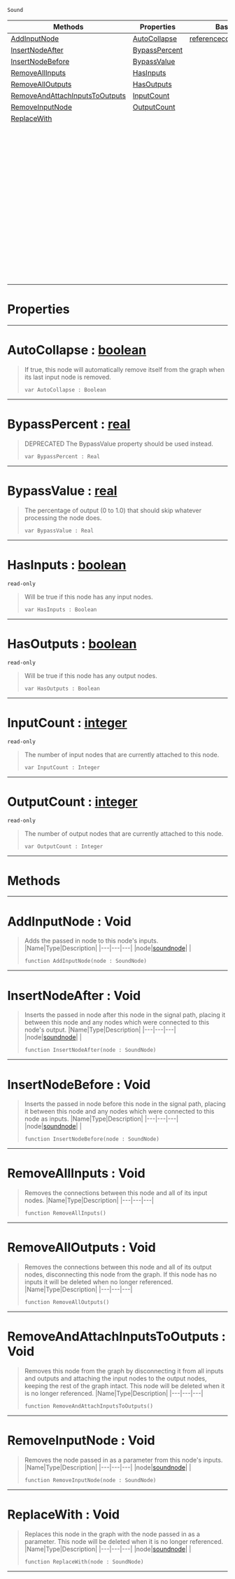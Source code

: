  `Sound`

|Methods|Properties|Base Classes|Derived Classes|
|---|---|---|---|
|[ AddInputNode](https://plasmaengine.github.io/PlasmaDocs/Plasma1/C++/code_reference/class_reference/soundnode.markdown#addinputnode-void)|[ AutoCollapse](https://plasmaengine.github.io/PlasmaDocs/Plasma1/C++/code_reference/class_reference/soundnode.markdown#autocollapse-plasma-engine)|[referencecountedeventobject](https://plasmaengine.github.io/PlasmaDocs/Plasma1/C++/code_reference/class_reference/referencecountedeventobject.markdown)|[additivesynthnode](https://plasmaengine.github.io/PlasmaDocs/Plasma1/C++/code_reference/class_reference/additivesynthnode.markdown)|
|[ InsertNodeAfter](https://plasmaengine.github.io/PlasmaDocs/Plasma1/C++/code_reference/class_reference/soundnode.markdown#insertnodeafter-void)|[ BypassPercent](https://plasmaengine.github.io/PlasmaDocs/Plasma1/C++/code_reference/class_reference/soundnode.markdown#bypasspercent-plasma-engin)| |[addnoisenode](https://plasmaengine.github.io/PlasmaDocs/Plasma1/C++/code_reference/class_reference/addnoisenode.markdown)|
|[ InsertNodeBefore](https://plasmaengine.github.io/PlasmaDocs/Plasma1/C++/code_reference/class_reference/soundnode.markdown#insertnodebefore-void)|[ BypassValue](https://plasmaengine.github.io/PlasmaDocs/Plasma1/C++/code_reference/class_reference/soundnode.markdown#bypassvalue-plasma-engine)| |[bandpassnode](https://plasmaengine.github.io/PlasmaDocs/Plasma1/C++/code_reference/class_reference/bandpassnode.markdown)|
|[ RemoveAllInputs](https://plasmaengine.github.io/PlasmaDocs/Plasma1/C++/code_reference/class_reference/soundnode.markdown#removeallinputs-void)|[ HasInputs](https://plasmaengine.github.io/PlasmaDocs/Plasma1/C++/code_reference/class_reference/soundnode.markdown#hasinputs-plasma-engine-do)| |[chorusnode](https://plasmaengine.github.io/PlasmaDocs/Plasma1/C++/code_reference/class_reference/chorusnode.markdown)|
|[ RemoveAllOutputs](https://plasmaengine.github.io/PlasmaDocs/Plasma1/C++/code_reference/class_reference/soundnode.markdown#removealloutputs-void)|[ HasOutputs](https://plasmaengine.github.io/PlasmaDocs/Plasma1/C++/code_reference/class_reference/soundnode.markdown#hasoutputs-plasma-engine-d)| |[compressornode](https://plasmaengine.github.io/PlasmaDocs/Plasma1/C++/code_reference/class_reference/compressornode.markdown)|
|[ RemoveAndAttachInputsToOutputs](https://plasmaengine.github.io/PlasmaDocs/Plasma1/C++/code_reference/class_reference/soundnode.markdown#removeandattachinputstoo)|[ InputCount](https://plasmaengine.github.io/PlasmaDocs/Plasma1/C++/code_reference/class_reference/soundnode.markdown#inputcount-plasma-engine-d)| |[customaudionode](https://plasmaengine.github.io/PlasmaDocs/Plasma1/C++/code_reference/class_reference/customaudionode.markdown)|
|[ RemoveInputNode](https://plasmaengine.github.io/PlasmaDocs/Plasma1/C++/code_reference/class_reference/soundnode.markdown#removeinputnode-void)|[ OutputCount](https://plasmaengine.github.io/PlasmaDocs/Plasma1/C++/code_reference/class_reference/soundnode.markdown#outputcount-plasma-engine)| |[delaynode](https://plasmaengine.github.io/PlasmaDocs/Plasma1/C++/code_reference/class_reference/delaynode.markdown)|
|[ ReplaceWith](https://plasmaengine.github.io/PlasmaDocs/Plasma1/C++/code_reference/class_reference/soundnode.markdown#replacewith-void)| | |[equalizernode](https://plasmaengine.github.io/PlasmaDocs/Plasma1/C++/code_reference/class_reference/equalizernode.markdown)|
| | | |[expandernode](https://plasmaengine.github.io/PlasmaDocs/Plasma1/C++/code_reference/class_reference/expandernode.markdown)|
| | | |[flangernode](https://plasmaengine.github.io/PlasmaDocs/Plasma1/C++/code_reference/class_reference/flangernode.markdown)|
| | | |[generatedwavenode](https://plasmaengine.github.io/PlasmaDocs/Plasma1/C++/code_reference/class_reference/generatedwavenode.markdown)|
| | | |[granularsynthnode](https://plasmaengine.github.io/PlasmaDocs/Plasma1/C++/code_reference/class_reference/granularsynthnode.markdown)|
| | | |[highpassnode](https://plasmaengine.github.io/PlasmaDocs/Plasma1/C++/code_reference/class_reference/highpassnode.markdown)|
| | | |[lowpassnode](https://plasmaengine.github.io/PlasmaDocs/Plasma1/C++/code_reference/class_reference/lowpassnode.markdown)|
| | | |[microphoneinputnode](https://plasmaengine.github.io/PlasmaDocs/Plasma1/C++/code_reference/class_reference/microphoneinputnode.markdown)|
| | | |[modulationnode](https://plasmaengine.github.io/PlasmaDocs/Plasma1/C++/code_reference/class_reference/modulationnode.markdown)|
| | | |[panningnode](https://plasmaengine.github.io/PlasmaDocs/Plasma1/C++/code_reference/class_reference/panningnode.markdown)|
| | | |[pitchnode](https://plasmaengine.github.io/PlasmaDocs/Plasma1/C++/code_reference/class_reference/pitchnode.markdown)|
| | | |[recordingnode](https://plasmaengine.github.io/PlasmaDocs/Plasma1/C++/code_reference/class_reference/recordingnode.markdown)|
| | | |[reverbnode](https://plasmaengine.github.io/PlasmaDocs/Plasma1/C++/code_reference/class_reference/reverbnode.markdown)|
| | | |[saveaudionode](https://plasmaengine.github.io/PlasmaDocs/Plasma1/C++/code_reference/class_reference/saveaudionode.markdown)|
| | | |[volumenode](https://plasmaengine.github.io/PlasmaDocs/Plasma1/C++/code_reference/class_reference/volumenode.markdown)|


 #  Properties


---  
 #  AutoCollapse : [boolean](https://plasmaengine.github.io/PlasmaDocs/Plasma1/C++/code_reference/lightning_base_types/boolean.markdown)

> If true, this node will automatically remove itself from the graph when its last input node is removed.
> ``` lang=cpp, name=Lightning
> var AutoCollapse : Boolean


---  
 #  BypassPercent : [real](https://plasmaengine.github.io/PlasmaDocs/Plasma1/C++/code_reference/lightning_base_types/real.markdown)

> DEPRECATED The BypassValue property should be used instead.
> ``` lang=cpp, name=Lightning
> var BypassPercent : Real


---  
 #  BypassValue : [real](https://plasmaengine.github.io/PlasmaDocs/Plasma1/C++/code_reference/lightning_base_types/real.markdown)

> The percentage of output (0 to 1.0) that should skip whatever processing the node does.
> ``` lang=cpp, name=Lightning
> var BypassValue : Real


---  
 #  HasInputs : [boolean](https://plasmaengine.github.io/PlasmaDocs/Plasma1/C++/code_reference/lightning_base_types/boolean.markdown)

 `read-only`

> Will be true if this node has any input nodes.
> ``` lang=cpp, name=Lightning
> var HasInputs : Boolean


---  
 #  HasOutputs : [boolean](https://plasmaengine.github.io/PlasmaDocs/Plasma1/C++/code_reference/lightning_base_types/boolean.markdown)

 `read-only`

> Will be true if this node has any output nodes.
> ``` lang=cpp, name=Lightning
> var HasOutputs : Boolean


---  
 #  InputCount : [integer](https://plasmaengine.github.io/PlasmaDocs/Plasma1/C++/code_reference/lightning_base_types/integer.markdown)

 `read-only`

> The number of input nodes that are currently attached to this node.
> ``` lang=cpp, name=Lightning
> var InputCount : Integer


---  
 #  OutputCount : [integer](https://plasmaengine.github.io/PlasmaDocs/Plasma1/C++/code_reference/lightning_base_types/integer.markdown)

 `read-only`

> The number of output nodes that are currently attached to this node.
> ``` lang=cpp, name=Lightning
> var OutputCount : Integer


---  
 #  Methods


---  
 #  AddInputNode : Void

> Adds the passed in node to this node's inputs.
> |Name|Type|Description|
> |---|---|---|
> |node|[soundnode](https://plasmaengine.github.io/PlasmaDocs/Plasma1/C++/code_reference/class_reference/soundnode.markdown)| |
> ``` lang=cpp, name=Lightning
> function AddInputNode(node : SoundNode)
> ``` 


---  
 #  InsertNodeAfter : Void

> Inserts the passed in node after this node in the signal path, placing it between this node and any nodes which were connected to this node's output.
> |Name|Type|Description|
> |---|---|---|
> |node|[soundnode](https://plasmaengine.github.io/PlasmaDocs/Plasma1/C++/code_reference/class_reference/soundnode.markdown)| |
> ``` lang=cpp, name=Lightning
> function InsertNodeAfter(node : SoundNode)
> ``` 


---  
 #  InsertNodeBefore : Void

> Inserts the passed in node before this node in the signal path, placing it between this node and any nodes which were connected to this node as inputs.
> |Name|Type|Description|
> |---|---|---|
> |node|[soundnode](https://plasmaengine.github.io/PlasmaDocs/Plasma1/C++/code_reference/class_reference/soundnode.markdown)| |
> ``` lang=cpp, name=Lightning
> function InsertNodeBefore(node : SoundNode)
> ``` 


---  
 #  RemoveAllInputs : Void

> Removes the connections between this node and all of its input nodes.
> |Name|Type|Description|
> |---|---|---|
> ``` lang=cpp, name=Lightning
> function RemoveAllInputs()
> ``` 


---  
 #  RemoveAllOutputs : Void

> Removes the connections between this node and all of its output nodes, disconnecting this node from the graph. If this node has no inputs it will be deleted when no longer referenced.
> |Name|Type|Description|
> |---|---|---|
> ``` lang=cpp, name=Lightning
> function RemoveAllOutputs()
> ``` 


---  
 #  RemoveAndAttachInputsToOutputs : Void

> Removes this node from the graph by disconnecting it from all inputs and outputs and attaching the input nodes to the output nodes, keeping the rest of the graph intact. This node will be deleted when it is no longer referenced.
> |Name|Type|Description|
> |---|---|---|
> ``` lang=cpp, name=Lightning
> function RemoveAndAttachInputsToOutputs()
> ``` 


---  
 #  RemoveInputNode : Void

> Removes the node passed in as a parameter from this node's inputs.
> |Name|Type|Description|
> |---|---|---|
> |node|[soundnode](https://plasmaengine.github.io/PlasmaDocs/Plasma1/C++/code_reference/class_reference/soundnode.markdown)| |
> ``` lang=cpp, name=Lightning
> function RemoveInputNode(node : SoundNode)
> ``` 


---  
 #  ReplaceWith : Void

> Replaces this node in the graph with the node passed in as a parameter. This node will be deleted when it is no longer referenced.
> |Name|Type|Description|
> |---|---|---|
> |node|[soundnode](https://plasmaengine.github.io/PlasmaDocs/Plasma1/C++/code_reference/class_reference/soundnode.markdown)| |
> ``` lang=cpp, name=Lightning
> function ReplaceWith(node : SoundNode)
> ``` 


---  
 

 